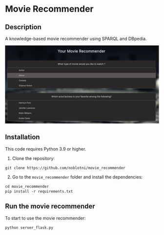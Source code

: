 # Movie Recommender

## Description

A knowledge-based movie recommender using SPARQL and DBpedia.

![](doc/images/home_page.png)

## Installation

This code requires Python 3.9 or higher.

1. Clone the repository:
```
git clone https://github.com/noblotni/movie_recommender
```

2. Go to the `movie_recommender` folder and install the dependencies:
```
cd movie_recommender
pip install -r requirements.txt
```

## Run the movie recommender

To start to use the movie recommender:
```
python server_flask.py
```